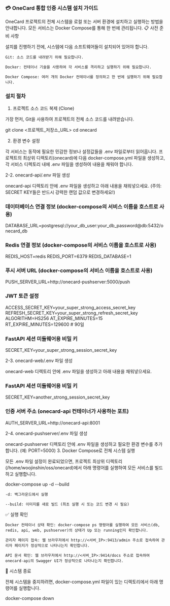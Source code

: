### 💳 OneCard 통합 인증 시스템 설치 가이드

OneCard 프로젝트의 전체 시스템을 로컬 또는 서버 환경에 설치하고 실행하는 방법을 안내합니다. 모든 서비스는 Docker Compose를 통해 한 번에 관리됩니다.
📋 사전 준비 사항

설치를 진행하기 전에, 시스템에 다음 소프트웨어들이 설치되어 있어야 합니다.

    Git: 소스 코드를 내려받기 위해 필요합니다.

    Docker: 컨테이너 기술을 사용하여 각 서비스를 격리하고 실행하기 위해 필요합니다.

    Docker Compose: 여러 개의 Docker 컨테이너를 정의하고 한 번에 실행하기 위해 필요합니다.

### 설치 절차
1. 프로젝트 소스 코드 복제 (Clone)

가장 먼저, Git을 사용하여 프로젝트의 전체 소스 코드를 내려받습니다.

git clone <프로젝트_저장소_URL>
cd onecard

2. 환경 변수 설정

각 서비스는 동작에 필요한 민감한 정보나 설정값들을 .env 파일로부터 읽어옵니다. 프로젝트의 최상위 디렉토리(onecard)에 다음 docker-compose.yml 파일을 생성하고, 각 서비스 디렉토리 내에 .env 파일을 생성하여 내용을 채워야 합니다.

2-2. onecard-api/.env 파일 생성

onecard-api 디렉토리 안에 .env 파일을 생성하고 아래 내용을 채워넣으세요. (주의: SECRET KEY들은 반드시 강력한 랜덤 값으로 변경하세요!)

### 데이터베이스 연결 정보 (docker-compose의 서비스 이름을 호스트로 사용)
DATABASE_URL=postgresql://your_db_user:your_db_password@db:5432/onecard_db

### Redis 연결 정보 (docker-compose의 서비스 이름을 호스트로 사용)
REDIS_HOST=redis
REDIS_PORT=6379
REDIS_DATABASE=1

### 푸시 서버 URL (docker-compose의 서비스 이름을 호스트로 사용)
PUSH_SERVER_URL=http://onecard-pushserver:5000/push

### JWT 토큰 설정
ACCESS_SECRET_KEY=your_super_strong_access_secret_key
REFRESH_SECRET_KEY=your_super_strong_refresh_secret_key
ALGORITHM=HS256
AT_EXPIRE_MINUTES=15
RT_EXPIRE_MINUTES=129600 # 90일

### FastAPI 세션 미들웨어용 비밀 키
SECRET_KEY=your_super_strong_session_secret_key

2-3. onecard-web/.env 파일 생성

onecard-web 디렉토리 안에 .env 파일을 생성하고 아래 내용을 채워넣으세요.

### FastAPI 세션 미들웨어용 비밀 키
SECRET_KEY=another_strong_session_secret_key

### 인증 서버 주소 (onecard-api 컨테이너가 사용하는 포트)
AUTH_SERVER_URL=http://onecard-api:8001

2-4. onecard-pushserver/.env 파일 생성

onecard-pushserver 디렉토리 안에 .env 파일을 생성하고 필요한 환경 변수를 추가합니다. (예: PORT=5000)
3. Docker Compose로 전체 시스템 실행

모든 .env 파일 설정이 완료되었으면, 프로젝트 최상위 디렉토리 (/home/woojinshin/oss/onecard)에서 아래 명령어를 실행하여 모든 서비스를 빌드하고 실행합니다.

docker-compose up -d --build

    -d: 백그라운드에서 실행

    --build: 이미지를 새로 빌드 (최초 실행 시 또는 코드 변경 시 필요)

✅ 실행 확인

    Docker 컨테이너 상태 확인: docker-compose ps 명령어를 실행하여 모든 서비스(db, redis, api, web, pushserver)의 상태가 Up 또는 running인지 확인합니다.

    관리자 페이지 접속: 웹 브라우저에서 http://<서버_IP>:9413/admin 주소로 접속하여 관리자 페이지가 정상적으로 나타나는지 확인합니다.

    API 문서 확인: 웹 브라우저에서 http://<서버_IP>:9414/docs 주소로 접속하여 onecard-api의 Swagger UI가 정상적으로 나타나는지 확인합니다.

🛑 시스템 종료

전체 시스템을 중지하려면, docker-compose.yml 파일이 있는 디렉토리에서 아래 명령어를 실행합니다.

docker-compose down
